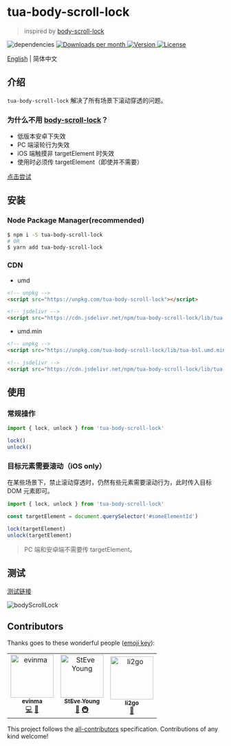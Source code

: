 # tua-body-scroll-lock

> inspired by [body-scroll-lock](https://github.com/willmcpo/body-scroll-lock)

<img src="https://img.shields.io/badge/dependencies-none-green.svg" alt="dependencies">
<a href="https://www.npmjs.com/package/tua-body-scroll-lock" target="_blank">
    <img src="https://badgen.net/npm/dm/tua-body-scroll-lock" alt="Downloads per month">
    <img src="https://img.shields.io/npm/v/tua-body-scroll-lock.svg" alt="Version">
    <img src="https://img.shields.io/npm/l/tua-body-scroll-lock.svg" alt="License">
</a>

[English](./README.md) | 简体中文

## 介绍
`tua-body-scroll-lock` 解决了所有场景下滚动穿透的问题。

### 为什么不用 [body-scroll-lock](https://github.com/willmcpo/body-scroll-lock)？
* 低版本安卓下失效
* PC 端滚轮行为失效
* iOS 端触摸非 targetElement 时失效
* 使用时必须传 targetElement（即使并不需要）

[点击尝试](https://codepen.io/buptsteve/pen/EJoKQK)

## 安装
### Node Package Manager(recommended)

```bash
$ npm i -S tua-body-scroll-lock
# OR
$ yarn add tua-body-scroll-lock
```

### CDN
* umd

```html
<!-- unpkg -->
<script src="https://unpkg.com/tua-body-scroll-lock"></script>

<!-- jsdelivr -->
<script src="https://cdn.jsdelivr.net/npm/tua-body-scroll-lock/lib/tua-bsl.umd.js"></script>
```

* umd.min

```html
<!-- unpkg -->
<script src="https://unpkg.com/tua-body-scroll-lock/lib/tua-bsl.umd.min.js"></script>

<!-- jsdelivr -->
<script src="https://cdn.jsdelivr.net/npm/tua-body-scroll-lock/lib/tua-bsl.umd.min.js"></script>
```

## 使用
### 常规操作

```js
import { lock, unlock } from 'tua-body-scroll-lock'

lock()
unlock()
```

### 目标元素需要滚动（iOS only）
在某些场景下，禁止滚动穿透时，仍然有些元素需要滚动行为，此时传入目标 DOM 元素即可。

```js
import { lock, unlock } from 'tua-body-scroll-lock'

const targetElement = document.querySelector('#someElementId')

lock(targetElement)
unlock(targetElement)
```

> PC 端和安卓端不需要传 targetElement。

## 测试
[测试链接](https://tuateam.github.io/tua-body-scroll-lock)

![bodyScrollLock](./tua-bsl.png)

## Contributors

Thanks goes to these wonderful people ([emoji key](https://allcontributors.org/docs/en/emoji-key)):

<!-- ALL-CONTRIBUTORS-LIST:START - Do not remove or modify this section -->
<!-- prettier-ignore -->
<table><tr><td align="center"><a href="https://github.com/evinma"><img src="https://avatars2.githubusercontent.com/u/16096567?v=4" width="100px;" alt="evinma"/><br /><sub><b>evinma</b></sub></a><br /><a href="https://github.com/tuateam/tua-body-scroll-lock/commits?author=evinma" title="Code">💻</a> <a href="https://github.com/tuateam/tua-body-scroll-lock/commits?author=evinma" title="Documentation">📖</a></td><td align="center"><a href="https://buptsteve.github.io"><img src="https://avatars2.githubusercontent.com/u/11501493?v=4" width="100px;" alt="StEve Young"/><br /><sub><b>StEve Young</b></sub></a><br /><a href="https://github.com/tuateam/tua-body-scroll-lock/commits?author=BuptStEve" title="Documentation">📖</a> <a href="#infra-BuptStEve" title="Infrastructure (Hosting, Build-Tools, etc)">🚇</a></td><td align="center"><a href="https://github.com/li2go"><img src="https://avatars2.githubusercontent.com/u/11485337?v=4" width="100px;" alt="li2go"/><br /><sub><b>li2go</b></sub></a><br /><a href="https://github.com/tuateam/tua-body-scroll-lock/issues?q=author%3Ali2go" title="Bug reports">🐛</a></td></tr></table>

<!-- ALL-CONTRIBUTORS-LIST:END -->

This project follows the [all-contributors](https://github.com/all-contributors/all-contributors) specification. Contributions of any kind welcome!
